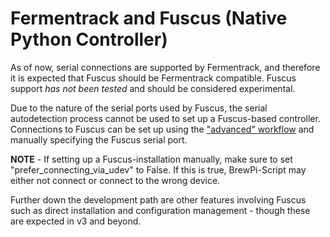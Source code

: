# Fermentrack and Fuscus (Native Python Controller)

As of now, serial connections are supported by Fermentrack, and therefore it is expected that Fuscus should be Fermentrack compatible. Fuscus support *has not been tested* and should be considered experimental.

Due to the nature of the serial ports used by Fuscus, the serial autodetection process cannot be used to set up a Fuscus-based controller. Connections to Fuscus can be set up using the ["advanced" workflow](../config/Advanced%20Controller%20Setup.md) and manually specifying the Fuscus serial port. 

**NOTE** - If setting up a Fuscus-installation manually, make sure to set "prefer_connecting_via_udev" to False. If this is true, BrewPi-Script may either not connect or connect to the wrong device.

Further down the development path are other features involving Fuscus such as direct installation and configuration management - though these are expected in v3 and beyond.
